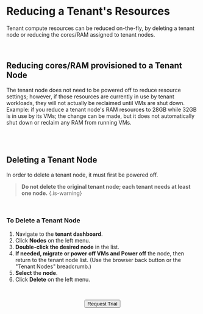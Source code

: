 

# Reducing a Tenant's Resources


Tenant compute resources can be reduced on-the-fly, by deleting a tenant node or reducing the cores/RAM assigned to tenant nodes.

<br>

## Reducing cores/RAM provisioned to a Tenant Node

The tenant node does not need to be powered off to reduce resource settings; however, if those resources are currently in use by tenant workloads, they will not actually be reclaimed until VMs are shut down. Example: if you reduce a tenant node's RAM resources to 28GB while 32GB is in use by its VMs; the change can be made, but it does not automatically shut down or reclaim any RAM from running VMs.

<br>
<br>


## Deleting a Tenant Node

In order to delete a tenant node, it must first be powered off. 

> **Do not delete the original tenant node; each tenant needs at least one node.** {.is-warning}

<br>


### To Delete a Tenant Node

1.  Navigate to the **tenant dashboard**.
2.  Click **Nodes** on the left menu.
3.  **Double-click the desired node** in the list.
4.  **If needed, migrate or power off VMs and Power off** the node, then return to the tenant node list. (Use the browser back button or the "Tenant Nodes" breadcrumb.)
5.  **Select** the **node**.
6.  Click **Delete** on the left menu.

<br>

<div style="text-align:center; margin-bottom:5px">

  <a href="https://www.verge.io/test-drive#Demo-Section"><button class="button-cta">Request Trial</button></a>
</div>